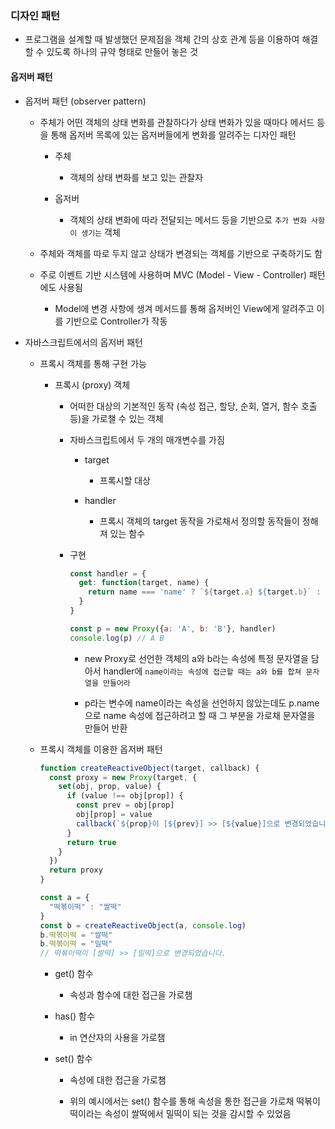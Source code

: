 ### 디자인 패턴

- 프로그램을 설계할 때 발생했던 문제점을 객체 간의 상호 관계 등을 이용하여 해결할 수 있도록 하나의 규약 형태로 만들어 놓은 것

#### 옵저버 패턴

- 옵저버 패턴 (observer pattern)
  
  - 주체가 어떤 객체의 상태 변화를 관찰하다가 상태 변화가 있을 때마다 메서드 등을 통해 옵저버 목록에 있는 옵저버들에게 변화를 알려주는 디자인 패턴
    
    - 주체
      
      - 객체의 상태 변화를 보고 있는 관찰자
    
    - 옵저버
      
      - 객체의 상태 변화에 따라 전달되는 메서드 등을 기반으로 `추가 변화 사항이 생기는` 객체
  
  - 주체와 객체를 따로 두지 않고 상태가 변경되는 객체를 기반으로 구축하기도 함
  
  - 주로 이벤트 기반 시스템에 사용하며 MVC (Model - View - Controller) 패턴에도 사용됨
    
    - Model에 변경 사항에 생겨 메서드를 통해 옵저버인 View에게 알려주고 이를 기반으로 Controller가 작동

- 자바스크립트에서의 옵저버 패턴
  
  - 프록시 객체를 통해 구현 가능
    
    - 프록시 (proxy) 객체
      
      - 어떠한 대상의 기본적인 동작 (속성 접근, 할당, 순회, 열거, 함수 호출 등)을 가로챌 수 있는 객체
      
      - 자바스크립트에서 두 개의 매개변수를 가짐
        
        - target
          
          - 프록시할 대상
        
        - handler
          
          - 프록시 객체의 target 동작을 가로채서 정의할 동작들이 정해져 있는 함수
      
      - 구현
        
        ```js
        const handler = {
          get: function(target, name) {
            return name === 'name' ? `${target.a} ${target.b}` : target[name]
          }
        }
        
        const p = new Proxy({a: 'A', b: 'B'}, handler)
        console.log(p) // A B
        ```
        
        - new Proxy로 선언한 객체의 a와 b라는 속성에 특정 문자열을 담아서 handler에 `name이라는 속성에 접근할 때는 a와 b를 합쳐 문자열을 만들어라`
        
        - p라는 변수에 name이라는 속성을 선언하지 않았는데도 p.name으로 name 속성에 접근하려고 할 때 그 부분을 가로채 문자열을 만들어 반환
  
  - 프록시 객체를 이용한 옵저버 패턴
    
    ```js
    function createReactiveObject(target, callback) {
      const proxy = new Proxy(target, {
        set(obj, prop, value) {
          if (value !== obj[prop]) {
            const prev = obj[prop]
            obj[prop] = value
            callback(`${prop}이 [${prev}] >> [${value}]으로 변경되었습니다. `)
          }
          return true
        }
      })
      return proxy
    }
    
    const a = {
      "떡볶이떡" : "쌀떡"
    }
    const b = createReactiveObject(a, console.log)
    b.떡볶이떡 = "쌀떡"
    b.떡볶이떡 = "밀떡"
    // 떡볶이떡이 [쌀떡] >> [밀떡]으로 변경되었습니다. 
    ```
    
    - get() 함수
      
      - 속성과 함수에 대한 접근을 가로챔
    
    - has() 함수
      
      - in 연산자의 사용을 가로챔
    
    - set() 함수
      
      - 속성에 대한 접근을 가로챔
      
      - 위의 예시에서는 set() 함수를 통해 속성을 통한 접근을 가로채 떡볶이떡이라는 속성이 쌀떡에서 밀떡이 되는 것을 감시할 수 있었음
